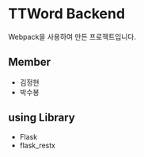 # TTWord Backend

Webpack을 사용하여 만든 프로젝트입니다.

## Member

- 김정현
- 박수봉

## using Library

- Flask
- flask_restx